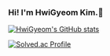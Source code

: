 ### Hi! I'm HwiGyeom Kim.👋

[![HwiGyeom's GitHub stats](https://github-readme-stats.vercel.app/api?username=FiguierKim)](https://github.com/anuraghazra/github-readme-stats)

[![Solved.ac Profile](http://mazassumnida.wtf/api/v2/generate_badge?boj=hueguem)](https://solved.ac/hueguem/)


<!--
**FiguierKim/FiguierKim** is a ✨ _special_ ✨ repository because its `README.md` (this file) appears on your GitHub profile.

Here are some ideas to get you started:

- 🔭 I’m currently working on ...
- 🌱 I’m currently learning ...
- 👯 I’m looking to collaborate on ...
- 🤔 I’m looking for help with ...
- 💬 Ask me about ...
- 📫 How to reach me: ...
- 😄 Pronouns: ...
- ⚡ Fun fact: ...
-->
